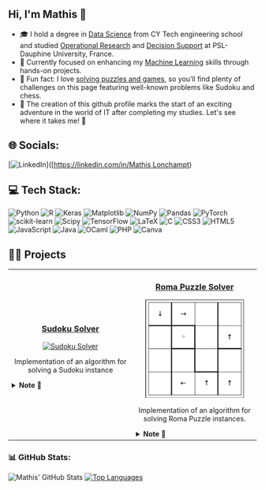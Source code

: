 <!-- lvl 1 : Simple bio and stats -->
## Hi, I'm Mathis 👋
- 🎓 I hold a degree in <u>Data Science</u> from CY Tech engineering school and studied <u>Operational Research</u> and <u>Decision Support</u> at PSL-Dauphine University, France.
- 🔭 Currently focused on enhancing my <u>Machine Learning</u> skills through hands-on projects.
- 🧩 Fun fact: I love <u>solving puzzles and games</u>, so you’ll find plenty of challenges on this page featuring well-known problems like Sudoku and chess.
- 🌱 The creation of this github profile marks the start of an exciting adventure in the world of IT after completing my studies. Let's see where it takes me! 🚀

<!-- lvl 2 : Adding skills -->
## 🌐 Socials:
[![LinkedIn](https://img.shields.io/badge/LinkedIn-%230077B5.svg?logo=linkedin&logoColor=white)]([[https://linkedin.com/in/Mathis Lonchampt](https://www.linkedin.com/in/mathis-lonchampt-0572402ab/](https://www.linkedin.com/in/mathis-lonchampt-3059a5230/))) 

## 💻 Tech Stack:
![Python](https://img.shields.io/badge/python-3670A0?style=for-the-badge&logo=python&logoColor=ffdd54) ![R](https://img.shields.io/badge/r-%23276DC3.svg?style=for-the-badge&logo=r&logoColor=white) ![Keras](https://img.shields.io/badge/Keras-%23D00000.svg?style=for-the-badge&logo=Keras&logoColor=white) ![Matplotlib](https://img.shields.io/badge/Matplotlib-%23ffffff.svg?style=for-the-badge&logo=Matplotlib&logoColor=black) ![NumPy](https://img.shields.io/badge/numpy-%23013243.svg?style=for-the-badge&logo=numpy&logoColor=white) ![Pandas](https://img.shields.io/badge/pandas-%23150458.svg?style=for-the-badge&logo=pandas&logoColor=white) ![PyTorch](https://img.shields.io/badge/PyTorch-%23EE4C2C.svg?style=for-the-badge&logo=PyTorch&logoColor=white) ![scikit-learn](https://img.shields.io/badge/scikit--learn-%23F7931E.svg?style=for-the-badge&logo=scikit-learn&logoColor=white) ![Scipy](https://img.shields.io/badge/SciPy-%230C55A5.svg?style=for-the-badge&logo=scipy&logoColor=%white) ![TensorFlow](https://img.shields.io/badge/TensorFlow-%23FF6F00.svg?style=for-the-badge&logo=TensorFlow&logoColor=white) ![LaTeX](https://img.shields.io/badge/latex-%23008080.svg?style=for-the-badge&logo=latex&logoColor=white) ![C](https://img.shields.io/badge/c-%2300599C.svg?style=for-the-badge&logo=c&logoColor=white) ![CSS3](https://img.shields.io/badge/css3-%231572B6.svg?style=for-the-badge&logo=css3&logoColor=white) ![HTML5](https://img.shields.io/badge/html5-%23E34F26.svg?style=for-the-badge&logo=html5&logoColor=white) ![JavaScript](https://img.shields.io/badge/javascript-%23323330.svg?style=for-the-badge&logo=javascript&logoColor=%23F7DF1E) ![Java](https://img.shields.io/badge/java-%23ED8B00.svg?style=for-the-badge&logo=openjdk&logoColor=white) ![OCaml](https://img.shields.io/badge/OCaml-%23E98407.svg?style=for-the-badge&logo=ocaml&logoColor=white) ![PHP](https://img.shields.io/badge/php-%23777BB4.svg?style=for-the-badge&logo=php&logoColor=white) ![Canva](https://img.shields.io/badge/Canva-%2300C4CC.svg?style=for-the-badge&logo=Canva&logoColor=white)

<!-- lvl 3 : Projects -->
## 👨‍💻 Projects
<div align="center">
  <table>
        <tr>
            <td width="50%">
                <h3 align="center">
		    <a href="https://github.com/LonchamptMathis/sudoku-solver" target="_blank" rel="noreferrer"> 
                    Sudoku Solver
		    </a>
                </h3>
                <p align="center">
                    <a href="https://github.com/LonchamptMathis/sudoku-solver" target="_blank" rel="noreferrer"> 
                        <img src="https://miro.medium.com/v2/resize:fit:748/1*K7nuelC1TIFlwwGMThdBCA.png" alt="Sudoku Solver" width="300"/> 
                    </a>
                    <p align="center">
                        Implementation of an algorithm for solving a Sudoku instance
                    </p>
		    <details>
			<summary>
			<b>Note 📝</b>
			</summary>
			I used PuLP library to solve the Integer Programming problem.
		    </details>
            </p>
            </td>
	    <td width="50%">
	        <h3 align="center">
	          <a href="https://github.com/LonchamptMathis/roma-puzzle-solver" target="_blank" rel="noreferrer">
	            Roma Puzzle Solver
	          </a>
	        </h3>
	        <p align="center">
	          <a href="https://github.com/LonchamptMathis/roma-puzzle-solver" target="_blank" rel="noreferrer">
	            <img src="https://github.com/LonchamptMathis/roma-puzzle-solver/raw/main/imgs/roma_puzzle.png" alt="Roma Puzzle Solver" width="200"/>
	          </a>
	        </p>
	        <p align="center">
	          Implementation of an algorithm for solving Roma Puzzle instances.
	        </p>
	        <details>
	          <summary><b>Note 📝</b></summary>
	          Solving Roma puzzles is NP-complete and involves advanced graph theory and constraint satisfaction techniques.
	        </details>
	      </td>
        </tr>
  </table>
</div>

### 📊 GitHub Stats:
![Mathis' GitHub Stats](https://github-readme-stats.vercel.app/api?username=LonchamptMathis&show_icons=true&theme=radical)
[![Top Languages](https://github-readme-stats.vercel.app/api/top-langs/?username=LonchamptMathis&layout=compact)](https://github.com/anuraghazra/github-readme-stats)

